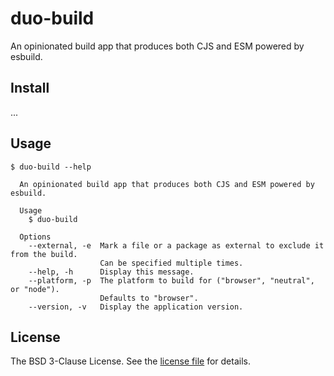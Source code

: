 duo-build
=========

An opinionated build app that produces both CJS and ESM powered by esbuild.

Install
-------

...

Usage
-----

```sh-session
$ duo-build --help

  An opinionated build app that produces both CJS and ESM powered by esbuild.

  Usage
    $ duo-build

  Options
    --external, -e  Mark a file or a package as external to exclude it from the build.
                    Can be specified multiple times.
    --help, -h      Display this message.
    --platform, -p  The platform to build for ("browser", "neutral", or "node").
                    Defaults to "browser".
    --version, -v   Display the application version.
```

License
-------

The BSD 3-Clause License. See the [license file](LICENSE) for details.
